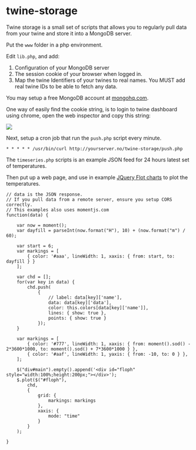 twine-storage
=============

Twine storage is a small set of scripts that allows you to regularly pull data from your twine and store it into a MongoDB server.

Put the `www` folder in a php environment.

Edit `lib.php`, and add:

1. Configuration of your MongoDB server
2. The session cookie of your browser when logged in.
3. Map the twine Identifiers of your twines to real names. You MUST add real twine IDs to be able to fetch any data.

You may setup a free MongoDB account at [mongohq.com](https://www.mongohq.com/pricing).

One way of easily find the cookie string, is to login to twine dashboard using chrome, open the web inspector and copy this string:

![](http://clippings.erlang.no/ZZ583045A3.jpg)


Next, setup a cron job that run the `push.php` script every minute.

	* * * * * /usr/bin/curl http://yourserver.no/twine-storage/push.php

The `timeseries.php` scripts is an example JSON feed for 24 hours latest set of temperatures.


Then put up a web page, and use in example [JQuery Flot charts](http://www.flotcharts.org) to plot the temperatures.


	// data is the JSON response.
	// If you pull data from a remote server, ensure you setup CORS correctly.
	// This examples also uses momentjs.com
	function(data) {

		var now = moment();
		var dayfill = parseInt(now.format("H"), 10) + (now.format("m") / 60);

		var start = 6;
		var markings = [
	        { color: '#aaa', lineWidth: 1, xaxis: { from: start, to: dayfill } }
	    ];

	    var chd = [];
	    for(var key in data) {
	    	chd.push(
	    		{
	    			// label: data[key]['name'],
	    			data: data[key]['data'],
	    			color: this.colors[data[key]['name']],
	    			lines: { show: true },
	    			points: { show: true }
	    		});
	    }

		var markings = [
	        { color: '#777', lineWidth: 1, xaxis: { from: moment().sod() - 2*3600*1000, to: moment().sod() + 7*3600*1000 } },
	        { color: '#aaf', lineWidth: 1, yaxis: { from: -10, to: 0 } },
	    ];

		$("div#main").empty().append('<div id="floph" style="width:100%;height:200px;"></div>');
		$.plot($("#floph"), 
			chd, 
			{
				grid: { 
					markings: markings 
				},
				xaxis: { 
					mode: "time"
				}
			}
		);

	}


